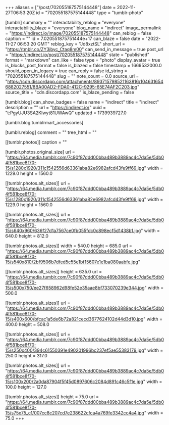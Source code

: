 +++
aliases = ["/post/702055187575144448"]
date = 2022-11-27T06:53:20Z
id = "702055187575144448"
type = "tumblr-photo"

[tumblr]
summary = ""
interactability_reblog = "everyone"
interactability_blaze = "everyone"
blog_name = "indirect"
image_permalink = "https://indirect.io/image/702055187575144448"
can_reblog = false
caption = ""
id = 7.020551875751444e+17
can_blaze = false
date = "2022-11-27 06:53:20 GMT"
reblog_key = "Jd8xztSL"
short_url = "https://tmblr.co/ZY3jbyc_Ctaq8m00"
can_send_in_message = true
post_url = "https://indirect.io/post/702055187575144448"
state = "published"
format = "markdown"
can_like = false
type = "photo"
display_avatar = true
is_blocks_post_format = false
is_blazed = false
timestamp = 1669532000.0
should_open_in_legacy = true
can_reply = false
id_string = "702055187575144448"
slug = ""
note_count = 0.0
source_url = "https://cdn.discordapp.com/attachments/893715798521163816/1046316546882027551/8BA00AD2-FDA0-412C-9295-65E74AF2C203.jpg"
source_title = "cdn.discordapp.com"
is_blaze_pending = false

[tumblr.blog]
can_show_badges = false
name = "indirect"
title = "indirect"
description = ""
url = "https://indirect.io/"
uuid = "t:PgyUJU3SA2Klwyt81UWAwQ"
updated = 1739939727.0

[tumblr.blog.tumblrmart_accessories]

[tumblr.reblog]
comment = ""
tree_html = ""

[[tumblr.photos]]
caption = ""

[tumblr.photos.original_size]
url = "https://64.media.tumblr.com/7c90f87ddd00bba489b3889ac4c7da5e/5db04f581bce8f70-15/s1280x1920/311c1542556d63361aba82e6982afcd43fe9ff69.jpg"
width = 1229.0
height = 1560.0

[[tumblr.photos.alt_sizes]]
url = "https://64.media.tumblr.com/7c90f87ddd00bba489b3889ac4c7da5e/5db04f581bce8f70-15/s1280x1920/311c1542556d63361aba82e6982afcd43fe9ff69.jpg"
width = 1229.0
height = 1560.0

[[tumblr.photos.alt_sizes]]
url = "https://64.media.tumblr.com/7c90f87ddd00bba489b3889ac4c7da5e/5db04f581bce8f70-15/s640x960/636f27d1a7567ce0fb055fdc0c898ecf5d1438b1.jpg"
width = 640.0
height = 812.0

[[tumblr.photos.alt_sizes]]
width = 540.0
height = 685.0
url = "https://64.media.tumblr.com/7c90f87ddd00bba489b3889ac4c7da5e/5db04f581bce8f70-15/s540x810/2bf9506b7dfed5c55e1bf15607e1e1ba080aabfe.jpg"

[[tumblr.photos.alt_sizes]]
height = 635.0
url = "https://64.media.tumblr.com/7c90f87ddd00bba489b3889ac4c7da5e/5db04f581bce8f70-15/s500x750/ee27f658962d98fe52e35aae8bf733070239e344.jpg"
width = 500.0

[[tumblr.photos.alt_sizes]]
url = "https://64.media.tumblr.com/7c90f87ddd00bba489b3889ac4c7da5e/5db04f581bce8f70-15/s400x600/bfcac1a5de6b72a821cecd3677624102d44d3d10.jpg"
width = 400.0
height = 508.0

[[tumblr.photos.alt_sizes]]
url = "https://64.media.tumblr.com/7c90f87ddd00bba489b3889ac4c7da5e/5db04f581bce8f70-15/s250x400/394c61550391e490201996bc237ef5ae55383179.jpg"
width = 250.0
height = 317.0

[[tumblr.photos.alt_sizes]]
url = "https://64.media.tumblr.com/7c90f87ddd00bba489b3889ac4c7da5e/5db04f581bce8f70-15/s100x200/2a0da87904f5f45d0897606c2084d891c46c5f1e.jpg"
width = 100.0
height = 127.0

[[tumblr.photos.alt_sizes]]
height = 75.0
url = "https://64.media.tumblr.com/7c90f87ddd00bba489b3889ac4c7da5e/5db04f581bce8f70-15/s75x75_c1/007cc8c207cd7e238622cfca4a769fe3342cc4a4.jpg"
width = 75.0
+++
